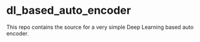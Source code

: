 # dl_based_auto_encoder
This repo contains the source for a very simple Deep Learning based auto encoder.
